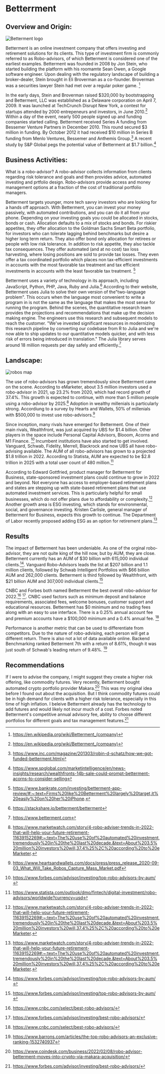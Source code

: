 

# Betterrment

## Overview and Origin:

![Betterment logo](/Homework-One/images/better2.png)


Betterment is an online investment company that offers investing and retirement solutions for its clients. This type of investment firm is commonly referred to as Robo-advisors, of which Betterment is considered one of the earliest examples. Betterment was founded in 2008 by Jon Stein, who started building the platform with his roomamte Sean Owen, a Google software engineer. Upon dealing with the regulatory landscape of building a broker-dealer, Stein brought in Eli Broverman as a co-founder. Broverman was a securities lawyer Stein had met over a regular poker game. [^1]

In the early days, Stein and Broverman raised $320,000 by bootstrapping and Betterment, LLC was established as a Delaware corporation on April 7, 2009. It was launched at TechCrunch Disrupt New York, a contest for startups attended by 2000 entrepeneurs and investors, in June 2010.[^1] Within a day of the event, nearly 500 people signed up and funding companies started calling. Betterment received Series A funding from Bessemer Venture Partners in December 2010. This round secured $3 million in funding.  By October 2012 it had received $10 million in Series B funding from Menlo Ventures, Bessemer and Anthemis Group.[^2] A recent study by S&P Global pegs the potential value of Betterment at $1.7 billion.[^8]


## Business Activities:


What is a robo-advisor? A robo-advisor collects information from clients regarding risk tolerance and goals and then provides advice, automated investing and prtfolio design. Robo-advisors provide access and money management options at a fraction of the cost of traditional portfolio managers. 

Betterment targets younger, more tech savvy investors who are looking for a hands off approach. With Betterment, you can invest your money passively, with automated contributions, and you can do it all from your phone. Depending on your investing goals you could be allocated in stocks, bonds or cash. Allocation defaults to a mix of stocks and bonds. For riskier appetites, they offer allocation to the Goldman Sachs Smart Beta portfolio, for investors who can tolerate lagging behind benchmarks but desire a higher long term return. They also offer bond only allocation for retirees or people with low risk tolerance. In addition to risk appetite, they also tackle tax consequences. They offer automated (and at no cost) tax loss harvesting, where losing positions are sold to provide tax losses. They even offer a tax coordinated portfolio which places non tax-efficient investments in accounts with the most favorable tax treatment and tax efficient investments in accounts with the least favorable tax treatment. [^4]

Betterment uses a variety of technology in its approach, including JavaScript, Python, PHP, Java, Ruby and Julia.[^6] According to their website, Betterment uses Julia to solve their own version of the"two-language problem". This occurs when the language most convenient to write a program in is not the same as the language that makes the most sense for running the program. Behind the scenes, the quantitative research team provides the projections and recommendations that make up the decision making engine. The engineers use this research and subsequent models to reach the customer. "We've invested significant resources in modernizing this research pipeline by converting our codebase from R to Julia and we're now able to ship updates to our quantitative models quicker, and with less risk of errors being introduced in translation." The Julia library serves around 18 million requests per day safely and efficiently.[^5]





## Landscape:

![robos map](/Homework-One/images/best-roboadvisors-1.jpeg)


The use of robo-advisors has grown tremendously since Betterment came on the scene. According to eMarketer, about 3.5 million investors used a robo-advisor in 2021, up 23.2% from 2020, which had record growth of 37.4%. This growth is expected to continue, with more than 5 million people using a robo-advisor by 2025.[^9] Adoption in wealthy millenials is particularly strong. Accordiung to a survey by Hearts and Wallets, 50% of millenials with $500,000 to invest use robo-advisors.[^10]

Since inception, many rivals have emerged for Betterment. One of their main rivals, Wealthfront, was just acquired by UBS for $1.4 billion. Other players in the space include Personal Capital Advisors, Blooom, Acorns and M1 Finance. [^11] Incumbent institutions have also started to get involved. Vanguard, Schwab, Fidelity, Merrell, Blackrock and now UBS all have robo-advising available. The AUM of all robo-advisors has grown to a projected $1.8 trillion in 2022. According to Statista, AUM are expected to be $2.8 trillion in 2025 with a total user count of 480 million.[^12]

According to Edward Gottfried, product manager for Betterment for Business, state-sponsored investment plans could continue to grow in 2022 and beyond. Not everyone has access to employer-based retirement plans and states are stepping up with state-based retirement plans that use automated investment services. This is particularly helpful for small businesses, which do not offer plans due to affordability or complexity.[^9] Another growth area is ESG investing, which stands for environmental, social, and governance investing. Kristen Carlisle, general manager of Betterment for Business, expects this growth to continue. The Department of Labor recently proposed adding ESG as an option for retirement plans.[^9]

## Results


The impact of Betterment has been undeniable. As one of the orginal robo-advisor, they are not quite king of the hill now, but by AUM, they are close. Betterment currently has an AUM of $30 billion with 615,000 individual clients.[^11]. Vanguard Robo-Advisors leads the list at $207 billion and 1.1 million clients, followed by Schwab Intelligent Portfolios with $66 billion AUM and 262,000 clients. Betterment is third followed by Wealthfront, with $21 billion AUM and 307,000 individual clients.[^11] 

CNBC and Forbes both named Betterment the best overall robo-advisor for 2022.[^14] [^15]. CNBC used factors such as minimum deposit and balance requirements, associated fees, welcome bonuses, customer support and educational resources. Betterment has $0 minimum and no trading fees along with an easy to use interface. There is a 0.25% annual account fee and premium accounts have a $100,000 minimum and a 0.4% annual fee. [^14] 

Performance is another metric that can be used to differentiate from competitors. Due to the nature of robo-advising, each person will get a different return. There is also not a lot of data available online. Backend Benchmarking ranked Betterment 7th with a return of 8.61%, though it was just south of Schwab's leading return of 9.48%. [^16]

## Recommendations


If I were to advise the company, I might suggest they create a higher risk offering, like commodity futures. Very recently, Betterment bought automated crypto portfolio provider Makara.[^13] This was my original idea before I found out about the acquisition. But I think commodity futures could be in high demand for clients with a higher risk tolerance, especially in this time of high inflation. I beleive Betterment already has the technology to add futures and would likely not incur much of a cost. Forbes noted Betterment's competitive annual advisory fee, ability to choose different portfolios for different goals and tax management features.[^15]



[^1]: https://en.wikipedia.org/wiki/Betterment_(company)
[^2]:https://www.inc.com/magazine/201303/robin-d-schatz/how-we-got-funded-betterment.html
[^3]: https://www.crunchbase.com/organization/betterment
[^4]: https://www.bankrate.com/investing/betterment-app-review/#:~:text=Firms%20like%20Betterment%20largely%20target,it%20easily%20on%20her%20iPhone.
[^5]: https://www.betterment.com
[^6]: https://stackshare.io/betterment/betterment
[^7]: https://www.investmentnews.com/what-wealthfront-deal-means-for-betterment-217402
[^8]: https://www.spglobal.com/marketintelligence/en/news-insights/research/wealthfronts-14b-sale-could-prompt-betterment-acorns-to-consider-selling
[^9]: https://www.marketwatch.com/story/4-robo-adviser-trends-in-2022-that-will-help-your-future-retirement-11639152269#:~:text=The%20use%20of%20automated%20investment,tremendously%20in%20the%20last%20decade.&text=About%203.5%20million%20investors%20will,37.4%25%2C%20according%20to%20eMarketer.
[^10]: https://www.heartsandwallets.com/docs/press/press_release_2020-09-03_What_Will_Take_Robos_Capture_Mass_Market.pdf
[^11]: https://www.forbes.com/advisor/investing/top-robo-advisors-by-aum/
[^12]: https://www.statista.com/outlook/dmo/fintech/digital-investment/robo-advisors/worldwide?currency=usd
[^13]: https://www.coindesk.com/business/2022/02/08/robo-advisor-betterment-moves-into-crypto-via-makara-acquisition/
[^14]: https://www.cnbc.com/select/best-robo-advisors/
[^15]: https://www.forbes.com/advisor/investing/best-robo-advisors/
[^16]: https://www.barrons.com/articles/the-top-robo-advisors-an-exclusive-ranking-1532740937